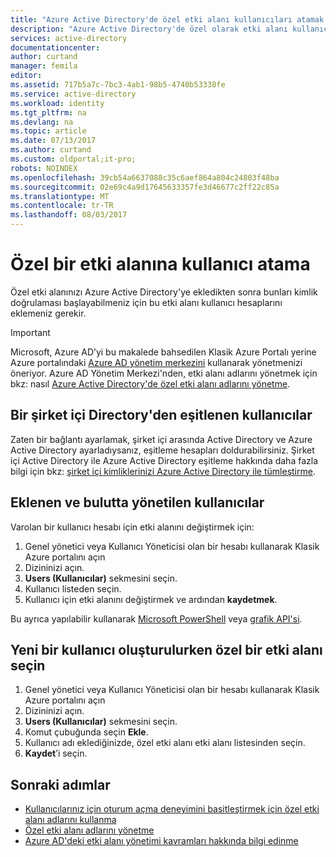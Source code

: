 ```yaml
---
title: "Azure Active Directory'de özel etki alanı kullanıcıları atamak | Microsoft Docs"
description: "Azure Active Directory'de özel olarak etki alanı kullanıcı hesapları ile doldurmak nasıl."
services: active-directory
documentationcenter: 
author: curtand
manager: femila
editor: 
ms.assetid: 717b5a7c-7bc3-4ab1-98b5-4740b53338fe
ms.service: active-directory
ms.workload: identity
ms.tgt_pltfrm: na
ms.devlang: na
ms.topic: article
ms.date: 07/13/2017
ms.author: curtand
ms.custom: oldportal;it-pro;
robots: NOINDEX
ms.openlocfilehash: 39cb54a6637088c35c6aef864a804c24803f48ba
ms.sourcegitcommit: 02e69c4a9d17645633357fe3d46677c2ff22c85a
ms.translationtype: MT
ms.contentlocale: tr-TR
ms.lasthandoff: 08/03/2017
---
```

# <a name="assign-users-to-a-custom-domain"></a>Özel bir etki alanına kullanıcı atama
Özel etki alanınızı Azure Active Directory'ye ekledikten sonra bunları kimlik doğrulaması başlayabilmeniz için bu etki alanı kullanıcı hesaplarını eklemeniz gerekir.

> [!IMPORTANT]
> Microsoft, Azure AD’yi bu makalede bahsedilen Klasik Azure Portalı yerine Azure portalındaki [Azure AD yönetim merkezini](https://aad.portal.azure.com) kullanarak yönetmenizi öneriyor. Azure AD Yönetim Merkezi'nden, etki alanı adlarını yönetmek için bkz: nasıl [Azure Active Directory'de özel etki alanı adlarını yönetme](active-directory-domains-manage-azure-portal.md).

## <a name="users-synced-from-a-on-premises-directory"></a>Bir şirket içi Directory'den eşitlenen kullanıcılar
Zaten bir bağlantı ayarlamak, şirket içi arasında Active Directory ve Azure Active Directory ayarladıysanız, eşitleme hesapları doldurabilirsiniz. Şirket içi Active Directory ile Azure Active Directory eşitleme hakkında daha fazla bilgi için bkz: [şirket içi kimliklerinizi Azure Active Directory ile tümleştirme](active-directory-aadconnect.md).

## <a name="users-added-and-managed-in-the-cloud"></a>Eklenen ve bulutta yönetilen kullanıcılar
Varolan bir kullanıcı hesabı için etki alanını değiştirmek için:

1. Genel yönetici veya Kullanıcı Yöneticisi olan bir hesabı kullanarak Klasik Azure portalını açın
2. Dizininizi açın.
3. **Users (Kullanıcılar)** sekmesini seçin.
4. Kullanıcı listeden seçin.
5. Kullanıcı için etki alanını değiştirmek ve ardından **kaydetmek**.

Bu ayrıca yapılabilir kullanarak [Microsoft PowerShell](https://msdn.microsoft.com/library/azure/e1ef403f-3347-4409-8f46-d72dafa116e0#BKMK_ManageDomains) veya [grafik API'si](https://msdn.microsoft.com/Library/Azure/Ad/Graph/api/domains-operations).

## <a name="select-a-custom-domain-when-creating-a-new-user"></a>Yeni bir kullanıcı oluşturulurken özel bir etki alanı seçin
1. Genel yönetici veya Kullanıcı Yöneticisi olan bir hesabı kullanarak Klasik Azure portalını açın
2. Dizininizi açın.
3. **Users (Kullanıcılar)** sekmesini seçin.
4. Komut çubuğunda seçin **Ekle**.
5. Kullanıcı adı eklediğinizde, özel etki alanı etki alanı listesinden seçin.
6. **Kaydet**’i seçin.

## <a name="next-steps"></a>Sonraki adımlar
* [Kullanıcılarınız için oturum açma deneyimini basitleştirmek için özel etki alanı adlarını kullanma](active-directory-add-domain.md)
* [Özel etki alanı adlarını yönetme](active-directory-add-manage-domain-names.md)
* [Azure AD'deki etki alanı yönetimi kavramları hakkında bilgi edinme](active-directory-add-domain-concepts.md)

